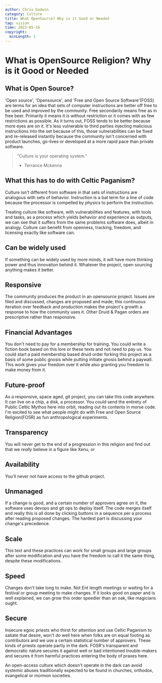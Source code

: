 ```yaml
---
author: Chris Godwin
category: Culture
title: What OpenSource? Why is it Good or Needed
tag: vision
time: 2022-05-16
copyright:
  minLength: 1
---
```

# What is OpenSource Religion? Why is it Good or Needed

## What is Open Source?
'Open source', 'Opensource', and 'Free and Open Source Software'(FOSS) are terms
for an idea that sets of computer instructions are better off free to be used
and improved by the community. Free secondarily means free as in free beer.
Primarily it means it is without restriction or it comes with as few
restrictions as possible. As it turns out, FOSS tends to be better because more
eyes are on it. It's less vulnerable to third parties injecting malicious
instructions into the set because of this, those vulnerabilities can be fixed
and re-released instantly because the community isn't concerned with product
launches, go-lives or developed at a more rapid pace than private software.


> "Culture is your operating system."
> - Terrance Mckenna


## What this has to do with Celtic Paganism?
Culture isn't different from software in that sets of instructions are analogous
with sets of behavior. Instruction is a bat term for a line of code because the
processor is compelled by physics to perform the instruction.

Treating culture like software, with vulnerabilities and features, with tools
and tasks, as a process which yields behavior and experience as outputs, we can
see that it suffers from the same problems software does, albeit in analogy.
Culture can benefit from openness, tracking, freedom, and licensing exactly like
software can.

## Can be widely used
If something can be widely used by more minds, it will have more thinking power
and thus innovation behind it. Whatever the project, open sourcing anything
makes it better.

## Responsive
The community produces the product in an opensource project. Issues are filed
and discussed, changes are proposed and made; this continuous iteration over
feedback and production makes the project's growth a response to how the
community uses it. Other Druid & Pagan orders are prescriptive rather than
responsive.

## Financial Advantages
You don't need to pay for a membership for training. You could write a fiction
book based on this lore or these texts and not need to pay us. You could start a
paid membership based druid order forking this project as a basis of some public
gnosis while putting initiate gnosis behind a paywall. This work gives your
freedom over it while also granting you freedom to make money from it.

## Future-proof
As a responsive, space aged, git project, you can take this code anywhere. It
can live on a chip, a disk, a processor. You could send the entirety of Public
Celtic Mythos here into orbit, reading out its contents in morse code. I'm
excited to see what people might do with Free and Open Source Religion(FOSR) as
fun anthropological experiments.

## Transparency
You will never get to the end of a progression in this religion and find out
that we _really_ believe in a figure like Xenu, or 

## Availability
You'll never not have access to the github project.

## Unmanaged
If a change is good, and a certain number of approvers agree on it, the software
uses devops and git ops to deploy itself. The code merges itself and really this
is all done by clicking buttons in a sequence per a process after reading
proposed changes. The hardest part is discussing your change's precedence.

## Scale
This text and these practices can work for small groups and large groups after
some modification and you have the freedom to call it the same thing, despite
these modifications.

## Speed
Changes don't take long to make. Not Ent length meetings or waiting for a
festival or group meeting to make changes. If it looks good on paper and is well
explained, we can grow this order speedier than an oak, like magicians ought.

## Secure
Insecure egoic priests who thirst for attention and use Celtic Paganism to
satiate that desire, won't do well here when folks are on equal footing as
contributors and we use a certain statistical number of approvers. These kinds
of priests operate partly in the dark. FOSR's transparent and democratic nature
secures it against well or bad intentioned trouble-makers and secures it from
harmful practices entering the body of praxes here.

An open-access culture which doesn't operate in the dark can avoid systemic
abuses traditionally expected to be found in churches, orthodox, evangelical or
mormon societies. 